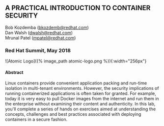 ## A PRACTICAL INTRODUCTION TO CONTAINER SECURITY

Bob Kozdemba (bkozdemb@redhat.com)
<br>
Dan Walsh (dwalsh@redhat.com)
<br>
Mrunal Patel (mpatel@redhat.com)

### Red Hat Summit, May 2018

![Atomic Logo]({% image_path atomic-logo.png %}){:width="256px"}

#### Abstract
Linux containers provide convenient application packing and run-time isolation in multi-tenant environments. However, the security implications of running containerized applications is often taken for granted. For example, today it is very easy to pull Docker images from the internet and run them in the enterprise without examining their content and authenticity. In this lab, you'll complete a series of hands on exercises aimed at understanding the concepts, challenges and best practices associated with deploying containers in a secure fashion.


